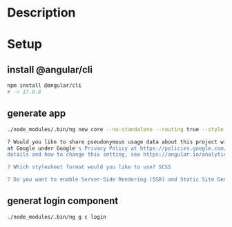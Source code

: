 # Description

# Setup

## install @angular/cli
```bash
npm install @angular/cli
# -> 17.0.8
```

## generate app
```bash
./node_modules/.bin/ng new core --no-standalone --routing true --style scss --ssr false

? Would you like to share pseudonymous usage data about this project with the Angular Team
at Google under Google's Privacy Policy at https://policies.google.com/privacy. For more
details and how to change this setting, see https://angular.io/analytics. No

? Which stylesheet format would you like to use? SCSS

? Do you want to enable Server-Side Rendering (SSR) and Static Site Generation (SSG/Prerendering)? No
```

## generat login component
```bash
./node_modules/.bin/ng g c login
```
